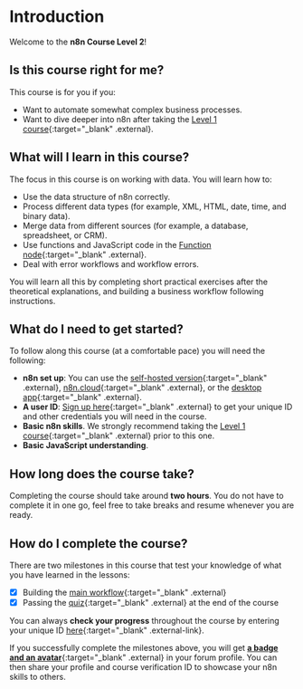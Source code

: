 # Introduction

Welcome to the **n8n Course Level 2**!

## Is this course right for me?

This course is for you if you:

- Want to automate somewhat complex business processes.
- Want to dive deeper into n8n after taking the [Level 1 course](/courses/level-one/){:target="_blank" .external}.

## What will I learn in this course?

The focus in this course is on working with data. You will learn how to:

- Use the data structure of n8n correctly.
- Process different data types (for example, XML, HTML, date, time, and binary data).
- Merge data from different sources (for example, a database, spreadsheet, or CRM).
- Use functions and JavaScript code in the [Function node](/integrations/core-nodes/n8n-nodes-base.function){:target="_blank" .external}.
- Deal with error workflows and workflow errors.

You will learn all this by completing short practical exercises after the theoretical explanations, and building a business workflow following instructions.

## What do I need to get started?

To follow along this course (at a comfortable pace) you will need the following:

- **n8n set up**: You can use the [self-hosted version](/hosting/installation/npm/){:target="_blank" .external}, [n8n.cloud](/hosting/installation/cloud/){:target="_blank" .external}, or the [desktop app](/hosting/installation/desktop-app/){:target="_blank" .external}.
- **A user ID**: [Sign up here](https://n8n-community.typeform.com/to/HQoQ7nXg){:target="_blank" .external} to get your unique ID and other credentials you will need in the course.
- **Basic n8n skills**. We strongly recommend taking the [Level 1 course](/courses/level-one/){:target="_blank" .external} prior to this one.
- **Basic JavaScript understanding**.

## How long does the course take?

Completing the course should take around **two hours**. You do not have to complete it in one go, feel free to take breaks and resume whenever you are ready.

## How do I complete the course?

There are two milestones in this course that test your knowledge of what you have learned in the lessons:

- [x] Building the [main workflow](/courses/level-two/chapter-5/chapter-5.0/){:target="_blank" .external}
- [x] Passing the [quiz](https://n8n-community.typeform.com/to/r9hDbytg){:target="_blank" .external} at the end of the course

You can always **check your progress** throughout the course by entering your unique ID [here](https://internal.users.n8n.cloud/webhook/course-level-2/verify){:target="_blank" .external-link}.

If you successfully complete the milestones above, you will get [**a badge and an avatar**](https://community.n8n.io/badges/105/completed-n8n-course-level-2){:target="_blank" .external} in your forum profile. You can then share your profile and course verification ID to showcase your n8n skills to others.
